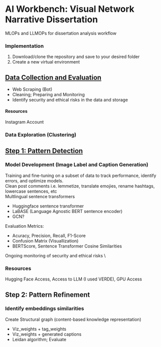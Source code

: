 # AI Workbench: Visual Network Narrative Dissertation
MLOPs and LLMOPs for dissertation analysis workflow

### Implementation

1. Download/clone the repository and save to your desired folder 
2. Create a new virtual environment


## [Data Collection and Evaluation](https://github.com/lwdozal/Dissertation_AI_Workbench/tree/main/data_collection)
- Web Scraping (Bot) 
- Cleaning; Preparing and Monitoring   
- Identify security and ethical risks in the data and storage
#### Resources
Instagram Account

### Data Exploration (Clustering)

## [Step 1: Pattern Detection](https://github.com/lwdozal/Dissertation_AI_Workbench/tree/main/Step1_Pattern_Detection)

### Model Development (Image Label and Caption Generation)
Training and fine-tuning on a subset of data to track performance, identify errors, and optimize models.\
Clean post comments i.e. lemmetize, translate emojies, rename hashtags, lowercase sentences, etc \
Multlingual sentence transformers
- Huggingface sentence transformer
- LaBASE (Language Agnostic BERT sentence encoder)
- GCN?

Evaluation Metrics: 
- Acuracy, Precision, Recall, F1-Score
- Confusion Matrix (Visuallization)
- BERTScore, Sentence Transformer Cosine Similarities

Ongoing monitoring of security and ethical risks \

### Resources
Hugging Face Access, Access to LLM (I used VERDE), GPU Access

<!-- Torch, Torchvision, \
transformers, sentence transformers,  \
PIL, Requests, pydantic, open-cv, os \
langchain core and openai, \ -->



## Step 2: Pattern Refinement


### Identify embeddings similarities

Create Structural graph (content-based knowledge representation) 
- Viz_weights + tag_weights
- Viz_weights + generated captions
- Leidan algorithm; Evaluate
